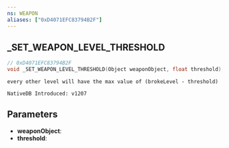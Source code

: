 ```yaml
---
ns: WEAPON
aliases: ["0xD4071EFC83794B2F"]
---
```

## _SET_WEAPON_LEVEL_THRESHOLD

```c
// 0xD4071EFC83794B2F
void _SET_WEAPON_LEVEL_THRESHOLD(Object weaponObject, float threshold);
```

```
every other level will have the max value of (brokeLevel - threshold)

NativeDB Introduced: v1207
```

## Parameters
* **weaponObject**:
* **threshold**:
